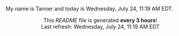 My name is Tanner and today is Wednesday, July 24, 11:19 AM EDT.

<p align="center">This <i>README</i> file is generated <b>every 3 hours</b>!</br>Last refresh: Wednesday, July 24, 11:19 AM EDT<br /></p>

